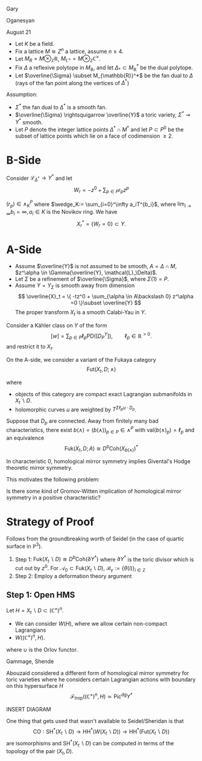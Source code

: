 <link href="../whirlwind.css" rel="stylesheet">

<whirlheader>
    <p>Gary</p>
    <p>Oganesyan</p>
    <p>August 21</p>
</whirlheader>

- Let $K$ be a field.
- Fix a lattice $M\cong Z^n$ a lattice, assume $n\ge 4$.
- Let $M_R = M\otimes_{\mathbb{Z}} \mathbb{R}$, $M_{\mathbb{C}^\times}=M\otimes_{\mathbb{Z}} \mathbb{C}^\times$.
- Fix $\Delta$ a reflexive polytope in $M_{\mathbb{R}}$, and let $\Delta_* \subset M_{\mathbb{R}}^*$ be the dual polytope. 
- Let $\overline{\Sigma} \subset M_{\mathbb{R}}^*$ be the fan dual to $\Delta$ (rays of the fan point along the vertices of $\Delta^*$)

Assumption: 
- $\Sigma^*$ the fan dual to $\Delta^*$ is a smooth fan.
- $\overline{\Sigma} \rightsquigarrow \overline{Y}$ a toric variety, $\Sigma^* \rightsquigarrow Y^*$ smooth. 
- Let $P$ denote the integer lattice points $\Delta^* \cap M^*$ and let $P\subset P^0$ be the subset of lattice points which lie on a face of codimension $\ge 2$. 

# B-Side 
Consider $\mathcal{L}_{\Delta^*} \to Y^*$ and let 
$$
W_r = - z^0 + \sum_{p\in P} r_pz^p
$$

$(r_p) \in \wedge_K^P$ where $\wedge_K:= \sum_{i=0}^\infty a_iT^{b_i}$, where $\lim_{i\to \infty} b_i = \infty, a_i \in K$ is the Novikov ring. We have 
$$
X_r^* = \{ W_r =0\}\subset Y.
$$

# A-Side 

- Assume $\overline{Y}$ is not assumed to be smooth, $A=\Delta\cap M$, $z^\alpha \in \Gamma(\overline{Y}, \mathcal{L}_\Delta)$. 
- Let $\Sigma$ be a refinement of $\overline{\Sigma}$, where $\Sigma(1)=P$.
- Assume $Y=Y_\Sigma$ is smooth away from dimension 
    $$
        \overline{X}_t = \{ -tz^0 + \sum_{\alpha \in A\backslash 0} z^\alpha =0 \}\subset \overline{Y}
    $$
    The proper transform $X_t$ is a smooth Calabi-Yau in $Y$.

Consider a Kähler class on $Y$ of the form 
$$
[w]=\sum_{p\in P} \ell_p \text{PD}([D_P^Y]), \qquad \ell_p \in \mathbb{R}^{>0}.
$$
and restrict it to $X_t$.

On the A-side, we consider a variant of the Fukaya category 
$$
\text{Fut}(X_t, D; \wedge)
$$

where 
- objects of this category are compact exact Lagrangian submanifolds in $X_t \backslash D$.
- holomorphic curves $u$ are weighted by $T^{\Sigma \ell_p u \cdot D_p}$.

<theorem>

Suppose that $D_p$ are connected. Away from finitely many bad characteristics, there exist $b(\wedge)=(b(\wedge))
_{p\in P} \in \wedge^P$ with $\text{val}(b(\wedge)_p)=\ell_p$
and an equivalence 
$$
\text{Fuk}(X_t, D; A)\cong D^b\text{Coh}(X_{b(\wedge)})^*
$$

</theorem>

<remark>

In characteristic 0, homological mirror symmetry implies Givental's Hodge theoretic mirror symmetry.

</remark>

This motivates the following problem:

<problem>

Is there some kind of Gromov-Witten implication of homological mirror symmetry in a positive characteristic?

</problem>

# Strategy of Proof 

Follows from the groundbreaking worth of Seidel (in the case of quartic surface in $\mathbb{P}^3$). 

1. Step 1: $\text{Fuk}(X_t\backslash D) \cong D^b\text{Coh}(\partial Y^*)$ where $\partial Y^*$ is the toric divisor which is cut out by $z^0$. For $\mathcal{A}_0 \subset \text{Fuk}(X_t\backslash D)$, $\mathcal{B}_\gamma:= \{\theta(i)\}_{i\in \mathbb{Z}}$
2. Step 2: Employ a deformation theory argument

## Step 1: Open HMS 

Let $H=X_t\backslash D \subset (\mathbb{C}^\times)^n$.
- We can consider $W(H)$, where we allow certain non-compact Lagrangians 
- $W((\mathbb{C}^\times)^n, H)$.

where $\cup$ is the Orlov functor.

<theorem>
<src>Gammage, Shende</src>

<!-- \[\begin{tikzcd}
	{W(H)} && {D^b\text{Coh}(} \\
	{W((\mathbb{C}^\times)^n, H)} && {D^b\text{Coh}(Y^*)}
	\arrow["\cong"{description}, draw=none, from=1-1, to=1-3]
	\arrow["\cup", from=1-1, to=2-1]
	\arrow["\cong"{description}, draw=none, from=2-1, to=2-3]
\end{tikzcd}\] -->

</theorem>

Abouzaid considered a different form of homological mirror symmetry for toric varieties where he considers certain Lagrangian actions with boundary on this hypersurface $H$ 
$$
\mathcal{F}_{\text{trop}}((\mathbb{C}^\times)^n, H) \simeq \text{Pic}^{dg}{Y^*}
$$

<theorem>

INSERT DIAGRAM

</theorem>

One thing that gets used that wasn't available to Seidel/Sheridan is that 
$$
\text{CO}: \text{SH}^*(X_t\backslash D) \longrightarrow \text{HH}^*(W(X_t\backslash D))\longrightarrow \text{HH}^*(\text{Fut}(X_t\backslash D))
$$
are isomorphisms and $\text{SH}^*(X_t\backslash D)$ can be computed in terms of the topology of the pair $(X_t,D)$.